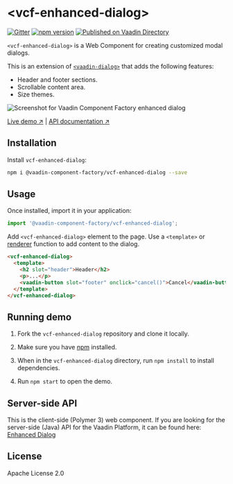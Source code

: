 # &lt;vcf-enhanced-dialog&gt;

[![Gitter](https://badges.gitter.im/Join%20Chat.svg)](https://gitter.im/vaadin/web-components?utm_source=badge&utm_medium=badge&utm_campaign=pr-badge)
[![npm version](https://badgen.net/npm/v/@vaadin-component-factory/vcf-enhanced-dialog)](https://www.npmjs.com/package/@vaadin-component-factory/vcf-enhanced-dialog)
[![Published on Vaadin Directory](https://img.shields.io/badge/Vaadin%20Directory-published-00b4f0.svg)](https://vaadin.com/directory/component/vaadin-component-factoryvcf-enhanced-dialog)

`<vcf-enhanced-dialog>` is a Web Component for creating customized modal dialogs.

This is an extension of [`<vaadin-dialog>`](https://vaadin.com/components/vaadin-dialog/html-api/elements/Vaadin.DialogElement)
that adds the following features:

- Header and footer sections.
- Scrollable content area.
- Size themes.

![Screenshot for Vaadin Component Factory enhanced dialog](https://user-images.githubusercontent.com/3392815/86490846-8e9f9a80-bd71-11ea-99cd-8e0a769ed8dd.png)

[Live demo ↗](https://vcf-enhanced-dialog.netlify.app)
|
[API documentation ↗](https://vcf-enhanced-dialog.netlify.app/api/#/elements/vcf-enhanced-dialog)

## Installation

Install `vcf-enhanced-dialog`:

```sh
npm i @vaadin-component-factory/vcf-enhanced-dialog --save
```

## Usage

Once installed, import it in your application:

```js
import '@vaadin-component-factory/vcf-enhanced-dialog';
```

Add `<vcf-enhanced-dialog>` element to the page. Use a `<template>` or [renderer](https://vcf-enhanced-dialog.netlify.app/api/#/elements/vcf-enhanced-dialog#description) function to add content to the dialog.

```html
<vcf-enhanced-dialog>
  <template>
    <h2 slot="header">Header</h2>
    <p>...</p>
    <vaadin-button slot="footer" onclick="cancel()">Cancel</vaadin-button>
  </template>
</vcf-enhanced-dialog>
```

## Running demo

1. Fork the `vcf-enhanced-dialog` repository and clone it locally.

1. Make sure you have [npm](https://www.npmjs.com/) installed.

1. When in the `vcf-enhanced-dialog` directory, run `npm install` to install dependencies.

1. Run `npm start` to open the demo.

## Server-side API

This is the client-side (Polymer 3) web component. If you are looking for the server-side (Java) API for the Vaadin Platform, it can be found here: [Enhanced Dialog](https://vaadin.com/directory/component/enhanced-dialog)

## License

Apache License 2.0